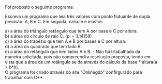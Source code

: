 Foi proposto o seguinte programa:

Escreva um programa que leia três valores com ponto flutuante de dupla precisão: A, B e C. Em seguida, calcule e mostre:<br>

a) a área do triângulo retângulo que tem A por base e C por altura.<br>
b) a área do círculo de raio C. (pi = 3.14159)<br>
c) a área do trapézio que tem A e B por bases e C por altura.<br>
d) a área do quadrado que tem lado B.<br>
e) a área do retângulo que tem lados A e B. - Não foi trtabalhado da maneira solicitada, pois não compreendi a resolução proposta, tendo em vista que a área de um retângulo se da através do cálculo da base * altura(a = b*h).<br>
O programa foi criado através do site "Onlinegdb" confirgurado para trabalhar com C++.
